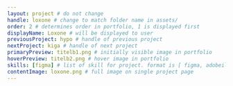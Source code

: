 ```yaml
---
layout: project # do not change
handle: loxone # change to match folder name in assets/
order: 2 # determines order in portfolio, 1 is displayed first
displayName: Loxone # will be displayed to user
previousProject: hypo # handle of previous project 
nextProject: kiga # handle of next project 
primaryPreview: titelb1.png # initially visible image in portfolio
hoverPreview: titelb2.png # hover image in portfolio
skills: [figma] # list of skill for project. format is [ figma, adobeillustrator, adobephotoshop, adobeindesign, adobexd ]
contentImage: loxone.png # full image on single project page
---
```

